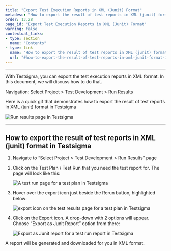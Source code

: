 ```yaml
---
title: "Export Test Execution Reports in XML (Junit) Format"
metadesc: "How to export the result of test reports in XML (junit) format in Testsigma"
order: 13.28
page_id: "Export Test Execution Reports in XML (Junit) Format"
warning: false
contextual_links:
- type: section
  name: "Contents"
- type: link
  name: "How to export the result of test reports in XML (junit) format in Testsigma"
  url: "#how-to-export-the-result-of-test-reports-in-xml-junit-format-in-testsigma"
---
```

---

With Testsigma, you can export the test execution reports in XML format. In this document, we will discuss how to do that. 

Navigation: Select Project > Test Development > Run Results

Here is a quick gif that demonstrates how to export the result of test reports in XML (junit) format in Testsigma

![Run results page in Testsigma](https://docs.testsigma.com/images/export-report-junit/run-results-page-testsigma.gif)

---

## **How to export the result of test reports in XML (junit) format in Testsigma**

1. Navigate to “Select Project > Test Development > Run Results” page

2. Click on the Test Plan / Test Run that you need the test report for. The page will look like this:

   ![A test run page for a test plan in Testsigma](https://docs.testsigma.com/images/export-report-junit/test-run-page-for-test-plan-testsigma.png)

3. Hover over the export icon just beside the Rerun button, highlighted below:

   ![export icon on the test results page for a test plan in Testsigma](https://docs.testsigma.com/images/export-report-junit/export-icon-test-results-page-test-plan-testsigma.png)

4. Click on the Export icon. A drop-down with 2 options will appear. Choose “Export as Junit Report” option from there:

   ![Export as Junit report for a test run report in Testsigma](https://docs.testsigma.com/images/export-report-junit/export-as-junit-report-test-run-report-testsigma.png)


  A report will be generated and downloaded for you in XML format.


